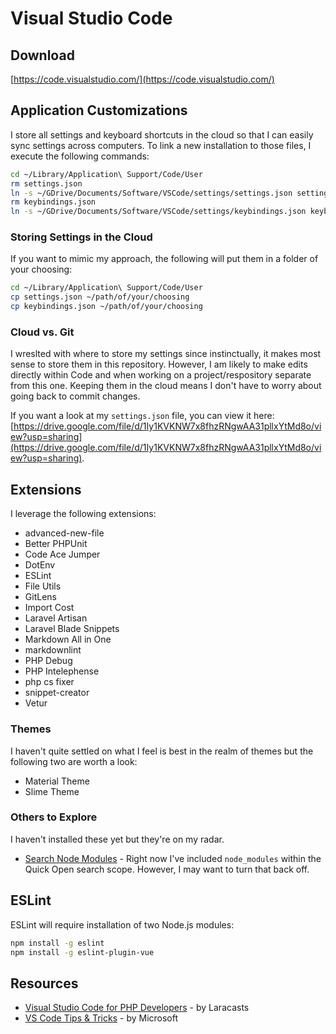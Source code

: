 # Visual Studio Code

## Download

[https://code.visualstudio.com/](https://code.visualstudio.com/)

## Application Customizations

I store all settings and keyboard shortcuts in the cloud so that I can easily sync settings across computers. To link a new installation to those files, I execute the following commands:

```bash
cd ~/Library/Application\ Support/Code/User
rm settings.json
ln -s ~/GDrive/Documents/Software/VSCode/settings/settings.json settings.json
rm keybindings.json
ln -s ~/GDrive/Documents/Software/VSCode/settings/keybindings.json keybindings.json
```

### Storing Settings in the Cloud

If you want to mimic my approach, the following will put them in a folder of your choosing:

```bash
cd ~/Library/Application\ Support/Code/User
cp settings.json ~/path/of/your/choosing
cp keybindings.json ~/path/of/your/choosing
```

### Cloud vs. Git

I wreslted with where to store my settings since instinctually, it makes most sense to store them in this repository. However, I am likely to make edits directly within Code and when working on a project/respository separate from this one. Keeping them in the cloud means I don't have to worry about going back to commit changes.

If you want a look at my `settings.json` file, you can view it here: [https://drive.google.com/file/d/1Iy1KVKNW7x8fhzRNgwAA31pllxYtMd8o/view?usp=sharing](https://drive.google.com/file/d/1Iy1KVKNW7x8fhzRNgwAA31pllxYtMd8o/view?usp=sharing).

## Extensions

I leverage the following extensions:

* advanced-new-file
* Better PHPUnit
* Code Ace Jumper
* DotEnv
* ESLint
* File Utils
* GitLens
* Import Cost
* Laravel Artisan
* Laravel Blade Snippets
* Markdown All in One
* markdownlint
* PHP Debug
* PHP Intelephense
* php cs fixer
* snippet-creator
* Vetur

### Themes

I haven't quite settled on what I feel is best in the realm of themes but the following two are worth a look:

* Material Theme
* Slime Theme

### Others to Explore

I haven't installed these yet but they're on my radar.

* [Search Node Modules](https://marketplace.visualstudio.com/items?itemName=jasonnutter.search-node-modules) - Right now I've included `node_modules` within the Quick Open search scope. However, I may want to turn that back off.

## ESLint

ESLint will require installation of two Node.js modules:

```bash
npm install -g eslint
npm install -g eslint-plugin-vue
```

## Resources

* [Visual Studio Code for PHP Developers](https://laracasts.com/series/visual-studio-code-for-php-developers) - by Laracasts
* [VS Code Tips & Tricks](https://github.com/Microsoft/vscode-tips-and-tricks) - by Microsoft
